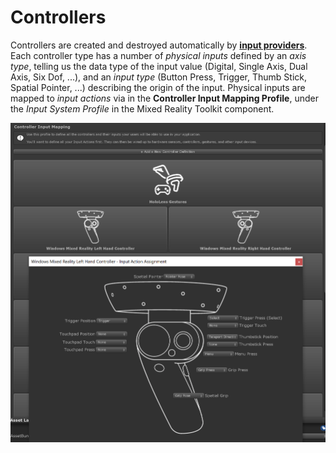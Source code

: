 # Controllers

Controllers are created and destroyed automatically by [**input providers**](InputProviders.md). Each controller type has a number of *physical inputs* defined by an *axis type*, telling us the data type of the input value (Digital, Single Axis, Dual Axis, Six Dof, ...), and an *input type* (Button Press, Trigger, Thumb Stick, Spatial Pointer, ...) describing the origin of the input. Physical inputs are mapped to *input actions* via in the **Controller Input Mapping Profile**, under the *Input System Profile* in the Mixed Reality Toolkit component.

<img src="../Images/Input/ControllerInputMapping.png" style="max-width:100%;">
